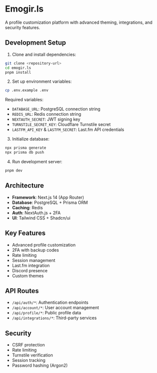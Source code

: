 # Emogir.ls

A profile customization platform with advanced theming, integrations, and security features.

## Development Setup

1. Clone and install dependencies:

```bash
git clone <repository-url>
cd emogir.ls
pnpm install
```

2. Set up environment variables:

```bash
cp .env.example .env
```

Required variables:

- `DATABASE_URL`: PostgreSQL connection string
- `REDIS_URL`: Redis connection string
- `NEXTAUTH_SECRET`: JWT signing key
- `TURNSTILE_SECRET_KEY`: Cloudflare Turnstile secret
- `LASTFM_API_KEY` & `LASTFM_SECRET`: Last.fm API credentials

3. Initialize database:

```bash
npx prisma generate
npx prisma db push
```

4. Run development server:

```bash
pnpm dev
```

## Architecture

- **Framework**: Next.js 14 (App Router)
- **Database**: PostgreSQL + Prisma ORM
- **Caching**: Redis
- **Auth**: NextAuth.js + 2FA
- **UI**: Tailwind CSS + Shadcn/ui

## Key Features

- Advanced profile customization
- 2FA with backup codes
- Rate limiting
- Session management
- Last.fm integration
- Discord presence
- Custom themes

## API Routes

- `/api/auth/*`: Authentication endpoints
- `/api/account/*`: User account management
- `/api/profile/*`: Public profile data
- `/api/integrations/*`: Third-party services

## Security

- CSRF protection
- Rate limiting
- Turnstile verification
- Session tracking
- Password hashing (Argon2)
